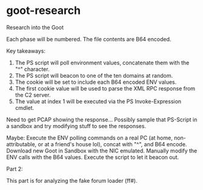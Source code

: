 # goot-research
Research into the Goot

Each phase will be numbered. The file contents are B64 encoded.

Key takeaways:
1. The PS script will poll environment values, concatenate them with the "^" character.
2. The PS script will beacon to one of the ten domains at random.
3. The cookie will be set to include each B64 encoded ENV values.
4. The first cookie value will be used to parse the XML RPC response from the C2 server.
5. The value at index 1 will be executed via the PS Invoke-Expression cmdlet.

Need to get PCAP showing the response... Possibly sample that PS-Script in a sandbox and try modifying stuff to see the responses.

Maybe:
Execute the ENV polling commands on a real PC (at home, non-attributable, or at a friend's house lol), concat with "^", and B64 encode. Download new Goot in Sandbox with the NIC emulated. Manually modify the ENV calls with the B64 values. Execute the script to let it beacon out.


Part 2:

This part is for analyzing the fake forum loader (ff#).
